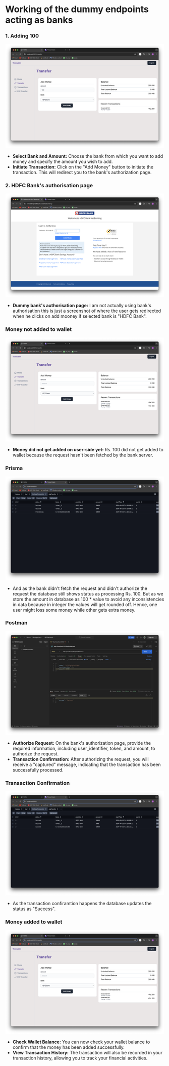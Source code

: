 # Working of the dummy endpoints acting as banks

### 1. Adding 100
![Adding 100](./bank-webhook-images/5.png)
- **Select Bank and Amount:** Choose the bank from which you want to add money and specify the amount you wish to add.
- **Initiate Transaction:** Click on the "Add Money" button to initiate the transaction. This will redirect you to the bank's authorization page.

### 2. HDFC Bank's authorisation page
![HDFC Bank](./bank-webhook-images/6.png)
- **Dummy bank's authorisation page:** I am not actually using bank's authorisation this is just a screenshot of where the user gets redirected when he clicks on add mooney if selected bank is "HDFC Bank".

### Money not added to wallet
![Did not get added 100 to wallet on user_app](./bank-webhook-images/7.png)
- **Money did not get added on user-side yet:** Rs. 100 did not get added to wallet because the request hasn't been fetched by the bank server.

### Prisma
![Prisma](./bank-webhook-images/8.png)
- And as the bank didn't fetch the request and didn't authorize the request the database still shows status as processing Rs. 100. But as we store the amount in database as 100 * value to avoid any inconsistencies in data because in integer the values will get rounded off. Hence, one user might loss some money while other gets extra money.

### Postman
![Authorising the request](./bank-webhook-images/10.png)
- **Authorize Request:** On the bank's authorization page, provide the required information, including user_identifier, token, and amount, to authorize the request.
- **Transaction Confirmation:** After authorizing the request, you will receive a "captured" message, indicating that the transaction has been successfully processed.

### Transaction Confirmation
![Success 100](./bank-webhook-images/11.png)
- As the transaction confiramtion happens the database updates the status as "Success".

### Money added to wallet
![Money added to the wallet](./bank-webhook-images/12.png)
- **Check Wallet Balance:** You can now check your wallet balance to confirm that the money has been added successfully.
- **View Transaction History:** The transaction will also be recorded in your transaction history, allowing you to track your financial activities.
